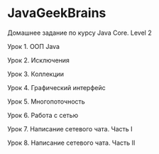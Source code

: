# JavaGeekBrains
Домашнее задание по курсу Java Core. Level 2

Урок 1. ООП Java

Урок 2. Исключения

Урок 3. Коллекции

Урок 4. Графический интерфейс

Урок 5. Многопоточность

Урок 6. Работа с сетью

Урок 7. Написание сетевого чата. Часть I

Урок 8. Написание сетевого чата. Часть II
